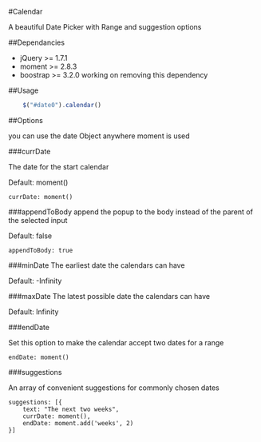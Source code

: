 #Calendar

A beautiful Date Picker with Range and suggestion options

##Dependancies
- jQuery >= 1.7.1
- moment >= 2.8.3
- boostrap >= 3.2.0 working on removing this dependency

##Usage
```js
    $("#date0").calendar()
```

##Options

you can use the date Object anywhere moment is used

###currDate

The date for the start calendar

Default: moment()
```
currDate: moment()
```

###appendToBody
append the popup to the body instead of the parent of the selected input

Default: false
```
appendToBody: true
```

###minDate
The earliest date the calendars can have

Default: -Infinity

###maxDate
The latest possible date the calendars can have

Default: Infinity

###endDate

Set this option to make the calendar accept two dates for a range

```
endDate: moment()
```

###suggestions

An array of convenient suggestions for commonly chosen dates

```
suggestions: [{
    text: "The next two weeks",
    currDate: moment(),
    endDate: moment.add('weeks', 2)
}]
```
